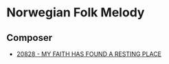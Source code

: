 # Norwegian Folk Melody

## Composer

- [20828 - MY FAITH HAS FOUND A RESTING PLACE](/hymns/20828.md)

